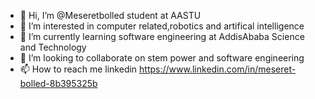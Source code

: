 - 👋 Hi, I’m @Meseretbolled student at AASTU
- 👀 I’m interested in computer related,robotics and artifical intelligence 
- 🌱 I’m currently learning software engineering at AddisAbaba Science and Technology
- 💞️ I’m looking to collaborate on stem power and software engineering 
- 📫 How to reach me linkedin https://www.linkedin.com/in/meseret-bolled-8b395325b

<!---
Meseretbolled/Meseretbolled is a ✨ special ✨ repository because its `README.md` (this file) appears on your GitHub profile.
You can click the Preview link to take a look at your changes.
--->
